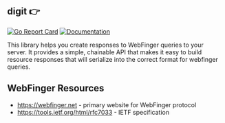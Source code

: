## digit 👉

[![Go Report Card](https://goreportcard.com/badge/github.com/benpate/digit)](https://goreportcard.com/report/github.com/benpate/digit)
[![Documentation](https://godoc.org/github.com/benpate/digit?status.svg)](http://godoc.org/github.com/benpate/digit)

This library helps you create responses to WebFinger queries to your server.  It provides a simple, chainable API that makes it easy to build resource responses that will serialize into the correct format for webfinger queries.

## WebFinger Resources
* https://webfinger.net - primary website for WebFinger protocol
* https://tools.ietf.org/html/rfc7033 - IETF specification